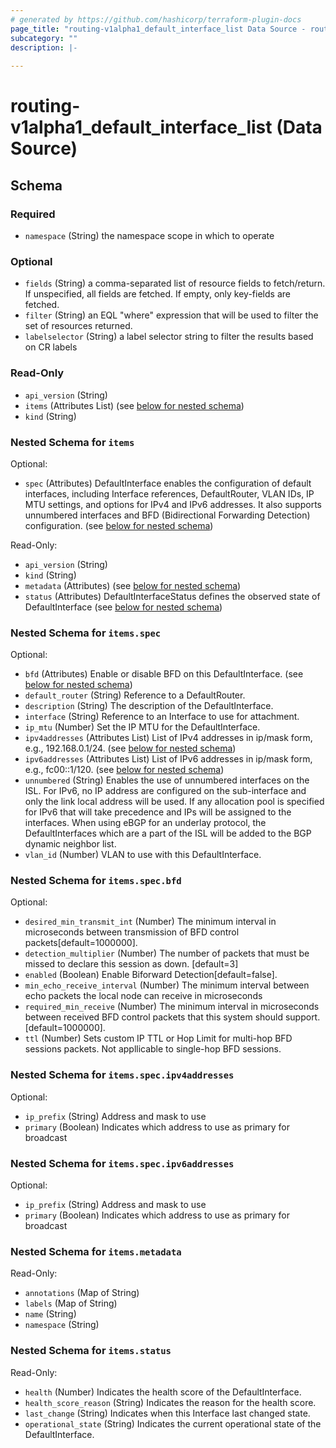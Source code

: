```yaml
---
# generated by https://github.com/hashicorp/terraform-plugin-docs
page_title: "routing-v1alpha1_default_interface_list Data Source - routing-v1alpha1"
subcategory: ""
description: |-
  
---
```


# routing-v1alpha1_default_interface_list (Data Source)





<!-- schema generated by tfplugindocs -->
## Schema

### Required

- `namespace` (String) the namespace scope in which to operate

### Optional

- `fields` (String) a comma-separated list of resource fields to fetch/return.  If unspecified, all fields are fetched.  If empty, only key-fields are fetched.
- `filter` (String) an EQL "where" expression that will be used to filter the set of resources returned.
- `labelselector` (String) a label selector string to filter the results based on CR labels

### Read-Only

- `api_version` (String)
- `items` (Attributes List) (see [below for nested schema](#nestedatt--items))
- `kind` (String)

<a id="nestedatt--items"></a>
### Nested Schema for `items`

Optional:

- `spec` (Attributes) DefaultInterface enables the configuration of default interfaces, including Interface references, DefaultRouter, VLAN IDs, IP MTU settings, and options for IPv4 and IPv6 addresses. It also supports unnumbered interfaces and BFD (Bidirectional Forwarding Detection) configuration. (see [below for nested schema](#nestedatt--items--spec))

Read-Only:

- `api_version` (String)
- `kind` (String)
- `metadata` (Attributes) (see [below for nested schema](#nestedatt--items--metadata))
- `status` (Attributes) DefaultInterfaceStatus defines the observed state of DefaultInterface (see [below for nested schema](#nestedatt--items--status))

<a id="nestedatt--items--spec"></a>
### Nested Schema for `items.spec`

Optional:

- `bfd` (Attributes) Enable or disable BFD on this DefaultInterface. (see [below for nested schema](#nestedatt--items--spec--bfd))
- `default_router` (String) Reference to a DefaultRouter.
- `description` (String) The description of the DefaultInterface.
- `interface` (String) Reference to an Interface to use for attachment.
- `ip_mtu` (Number) Set the IP MTU for the DefaultInterface.
- `ipv4addresses` (Attributes List) List of IPv4 addresses in ip/mask form, e.g., 192.168.0.1/24. (see [below for nested schema](#nestedatt--items--spec--ipv4addresses))
- `ipv6addresses` (Attributes List) List of IPv6 addresses in ip/mask form, e.g., fc00::1/120. (see [below for nested schema](#nestedatt--items--spec--ipv6addresses))
- `unnumbered` (String) Enables the use of unnumbered interfaces on the ISL. For IPv6, no IP address are configured on the sub-interface and only the link local address will be used. If any allocation pool is specified for IPv6 that will take precedence and IPs will be assigned to the interfaces.  When using eBGP for an underlay protocol, the DefaultInterfaces which are a part of the ISL will be added to the BGP dynamic neighbor list.
- `vlan_id` (Number) VLAN to use with this DefaultInterface.

<a id="nestedatt--items--spec--bfd"></a>
### Nested Schema for `items.spec.bfd`

Optional:

- `desired_min_transmit_int` (Number) The minimum interval in microseconds between transmission of BFD control packets[default=1000000].
- `detection_multiplier` (Number) The number of packets that must be missed to declare this session as down. [default=3]
- `enabled` (Boolean) Enable Biforward Detection[default=false].
- `min_echo_receive_interval` (Number) The minimum interval between echo packets the local node can receive in microseconds
- `required_min_receive` (Number) The minimum interval in microseconds between received BFD control packets that this system should support.[default=1000000].
- `ttl` (Number) Sets custom IP TTL or Hop Limit for multi-hop BFD sessions packets. Not appllicable to single-hop BFD sessions.


<a id="nestedatt--items--spec--ipv4addresses"></a>
### Nested Schema for `items.spec.ipv4addresses`

Optional:

- `ip_prefix` (String) Address and mask to use
- `primary` (Boolean) Indicates which address to use as primary for broadcast


<a id="nestedatt--items--spec--ipv6addresses"></a>
### Nested Schema for `items.spec.ipv6addresses`

Optional:

- `ip_prefix` (String) Address and mask to use
- `primary` (Boolean) Indicates which address to use as primary for broadcast



<a id="nestedatt--items--metadata"></a>
### Nested Schema for `items.metadata`

Read-Only:

- `annotations` (Map of String)
- `labels` (Map of String)
- `name` (String)
- `namespace` (String)


<a id="nestedatt--items--status"></a>
### Nested Schema for `items.status`

Read-Only:

- `health` (Number) Indicates the health score of the DefaultInterface.
- `health_score_reason` (String) Indicates the reason for the health score.
- `last_change` (String) Indicates when this Interface last changed state.
- `operational_state` (String) Indicates the current operational state of the DefaultInterface.

